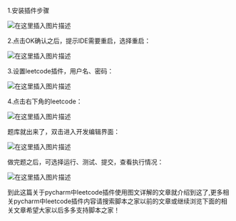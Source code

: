1.安装插件步骤

![在这里插入图片描述](https://img.jbzj.com/file_images/article/202012/2020120715304891.png)

2.点击OK确认之后，提示IDE需要重启，选择重启：

![在这里插入图片描述](https://img.jbzj.com/file_images/article/202012/2020120715304892.png)

3.设置leetcode插件，用户名、密码：

![在这里插入图片描述](https://img.jbzj.com/file_images/article/202012/2020120715304893.png)

4.点击右下角的leetcode：

![在这里插入图片描述](https://img.jbzj.com/file_images/article/202012/2020120715304894.png)

题库就出来了，双击进入开发编辑界面：

![在这里插入图片描述](https://img.jbzj.com/file_images/article/202012/2020120715304895.png)

做完题之后，可选择运行、测试、提交，查看执行情况：

![在这里插入图片描述](https://img.jbzj.com/file_images/article/202012/2020120715304996.png)

到此这篇关于pycharm中leetcode插件使用图文详解的文章就介绍到这了,更多相关pycharm中leetcode插件内容请搜索脚本之家以前的文章或继续浏览下面的相关文章希望大家以后多多支持脚本之家！

